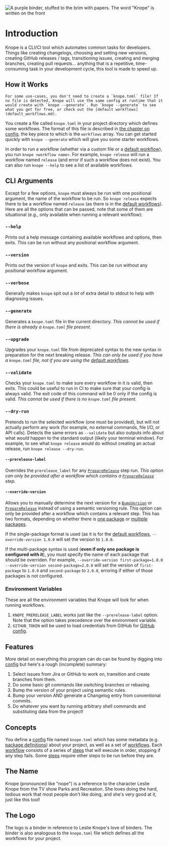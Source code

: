 ![A purple binder, stuffed to the brim with papers. The word "Knope" is written on the front](favicon.png)

# Introduction

Knope is a CLI/CI tool which automates common tasks for developers. Things like creating changelogs, choosing and setting new versions, creating GitHub releases / tags, transitioning issues, creating and merging branches, creating pull requests... anything that is a repetitive, time-consuming task in your development cycle, this tool is made to speed up.

## How it Works

```admonish info
For some use-cases, you don't need to create a `knope.toml` file! If no file is detected, Knope will use the same config at runtime that it would create with `knope --generate`. Run `knope --generate` to see what you get for free, or check out the [default workflows](default_workflows.md).
```

You create a file called `knope.toml` in your project directory which defines some workflows. The format of this file is described in [the chapter on config][config], the key piece to which is the `workflows` array. You can get started quickly with `knope --generate` which will give you some starter workflows.

In order to run a workflow (whether via a custom file or a [default workflow](default_workflows.md)), you run `knope <workflow name>`. For example, `knope release` will run a workflow named `release` (and error if such a workflow does not exist). You can also run `knope --help` to see a list of available workflows.

## CLI Arguments

Except for a few options, `knope` must always be run with one positional argument, the name of the workflow to be run. So `knope release` expects there to be a workflow named `release` (as there is in the [default workflows](default_workflows.md)). Here are all the options that can be passed, note that some of them are situational (e.g., only available when running a relevant workflow):

### `--help`

Prints out a help message containing available workflows and options, then exits. This can be run without any positional workflow argument.

### `--version`

Prints out the version of `knope` and exits. This can be run without any positional workflow argument.

### `--verbose`

Generally makes `knope` spit out a _lot_ of extra detail to stdout to help with diagnosing issues.

### `--generate`

Generates a `knope.toml` file in the current directory. _This cannot be used if there is already a `knope.toml` file present._

### `--upgrade`

Upgrades your `knope.toml` file from deprecated syntax to the new syntax in preparation for the next breaking release. _This can only be used if you have a `knope.toml` file, not if you are using the [default workflows](default_workflows.md)._

### `--validate`

Checks your `knope.toml` to make sure every workflow in it is valid, then exits. This could be useful to run in CI to make sure that your config is always valid. The exit code of this command will be 0 only if the config is valid. _This cannot be used if there is no `knope.toml` file present._

### `--dry-run`

Pretends to run the selected workflow (one must be provided), but will not actually perform any work (for example, no external commands, file I/O, or API calls). Detects the same errors as `--validate` but also outputs info about what _would_ happen to the standard output (likely your terminal window). For example, to see what `knope release` _would_ do without creating an actual release, run `knope release --dry-run`.

#### `--prerelease-label`

Overrides the `prerelease_label` for any [`PrepareRelease`] step run. _This option can only be provided after a workflow which contains a [`PrepareRelease`] step._

#### `--override-version`

Allows you to manually determine the next version for a [`BumpVersion`] or [`PrepareRelease`] instead of using a semantic versioning rule. This option can only be provided after a workflow which contains a relevant step. This has two formats, depending on whether there is [one package](config/packages.md#a-single-package-with-a-single-versioned-file) or [multiple packages](config/packages.md#multiple-packages).

If the single-package format is used (as it is for the [default workflows](default_workflows.md), `--override-version 1.0.0` will set the version to `1.0.0`.

If the multi-package syntax is used (**even if only one package is configured with it**), you must specify the name of each package that should be overriden. For example, `--override-version first-package=1.0.0 --override-version second-package=2.0.0` will set the version of `first-package` to `1.0.0` and `second-package` to `2.0.0`, erroring if either of those packages is not configured.

### Environment Variables

These are all the environment variables that Knope will look for when running workflows.

1. `KNOPE_PRERELEASE_LABEL` works just like the `--prerelease-label` option. Note that the option takes precedence over the environment variable.
2. `GITHUB_TOKEN` will be used to load credentials from GitHub for [GitHub config].

## Features

More detail on everything this program can do can be found by digging into [config] but here's a rough (incomplete) summary:

1. Select issues from Jira or GitHub to work on, transition and create branches from them.
2. Do some basic git commands like switching branches or rebasing.
3. Bump the version of your project using semantic rules.
4. Bump your version AND generate a Changelog entry from conventional commits.
5. Do whatever you want by running arbitrary shell commands and substituting data from the project!

## Concepts

You define a [config] file named `knope.toml` which has some metadata (e.g. [package definitions]) about your project, as well as a set of [workflows][workflow]. Each [workflow] consists of a series of [steps][step] that will execute in order, stopping if any step fails. Some [steps][step] require other steps to be run before they are.

## The Name

Knope (pronounced like "nope") is a reference to the character Leslie Knope from the TV show Parks and Recreation. She loves doing the hard, tedious work that most people don't like doing, and she's very good at it, just like this tool!

## The Logo

The logo is a binder in reference to Leslie Knope's love of binders. The binder is also analogous to the `knope.toml` file which defines all the workflows for your project.

[config]: config/config.md
[package definitions]: config/packages.md
[workflow]: config/workflow.md
[step]: config/step/step.md
[`preparerelease`]: config/step/PrepareRelease.md
[`bumpversion`]: config/step/BumpVersion.md
[github config]: config/github.md

